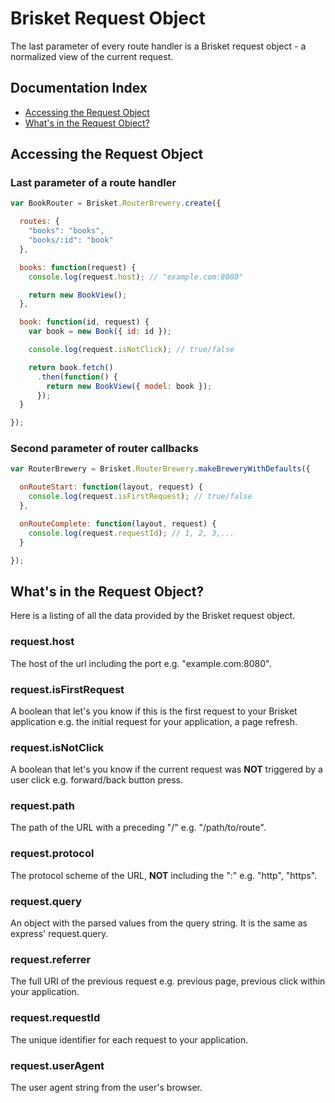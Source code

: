 Brisket Request Object
======================

The last parameter of every route handler is a Brisket request object - a normalized view of the current request.

## Documentation Index

* [Accessing the Request Object](#accessing-the-request-object)
* [What's in the Request Object?](#whats-in-the-request-object)

## Accessing the Request Object

### Last parameter of a route handler

```js
var BookRouter = Brisket.RouterBrewery.create({

  routes: {
    "books": "books",
    "books/:id": "book"
  },

  books: function(request) {
    console.log(request.host); // "example.com:8080"

    return new BookView();
  },

  book: function(id, request) {
    var book = new Book({ id: id });

    console.log(request.isNotClick); // true/false

    return book.fetch()
      .then(function() {
        return new BookView({ model: book });
      });
  }

});
```

### Second parameter of router callbacks

```js
var RouterBrewery = Brisket.RouterBrewery.makeBreweryWithDefaults({

  onRouteStart: function(layout, request) {
    console.log(request.isFirstRequest); // true/false
  },

  onRouteComplete: function(layout, request) {
    console.log(request.requestId); // 1, 2, 3,...
  }

});
```


## What's in the Request Object?
Here is a listing of all the data provided by the Brisket request object.

### request.host
The host of the url including the port e.g. "example.com:8080".

### request.isFirstRequest
A boolean that let's you know if this is the first request to your Brisket application e.g. the initial request for your application, a page refresh.

### request.isNotClick
A boolean that let's you know if the current request was **NOT** triggered by a user click e.g. forward/back button press.

### request.path
The path of the URL with a preceding "/" e.g. "/path/to/route".

### request.protocol
The protocol scheme of the URL, **NOT** including the ":" e.g. "http", "https".

### request.query
An object with the parsed values from the query string. It is the same as express' request.query.

### request.referrer
The full URI of the previous request e.g. previous page, previous click within your application.

### request.requestId
The unique identifier for each request to your application.

### request.userAgent
The user agent string from the user's browser.
